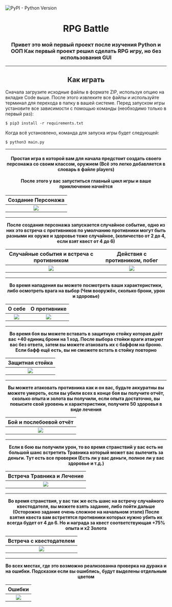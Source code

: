 ![PyPI - Python Version](https://img.shields.io/pypi/pyversions/match?style=plastic&logo=python)
<h1 align="center">RPG Battle</h1>
<h3 align="center">Привет это мой первый проект после изучения Python и ООП 
    Как первый проект решил сделать RPG игру, но без использования GUI</h3>

___
<h2 align="center">Как играть</h2>

Сначала загрузите исходные файлы в формате ZIP, используя опцию на вкладке Code выше. После этого извлеките все файлы и используйте терминал для перехода в папку в вашей системе. Перед запуском игры установите все зависимости с помощью команды (необходимо только в первый раз):
```
$ pip3 install -r requirements.txt
```
Когда всё установлено, команда для запуска игры будет следующей:
```
$ python3 main.py
```
___
<h4 align="center">Простая игра в которой вам для начала предстоит создать своего персонажа со своим классом, оружием (Всё это легко добавляется в словарь в файле players)</h4>
<h4 align="center">После этого у вас запуститься главный цикл игры и ваше приключение начнётся</h4>

| Создание Персонажа |
| :-----------------: |
| ![](https://imgur.com/a3cMxqQ.gif) |
___
<p align="center"><b>После создания персонажа запускается случайное событие, одно из них это встреча с противников по умолчанию противники могут быть разными их оруже и здоровье тоже случайное, (количество от 2 до 4, если взят квест от 4 до 6)</b></p>

| Случайные события и встреча с противником | Действия с противником, побег |
|:-----------------------------------------:| :-----------------: |
|    ![](https://imgur.com/a3cMxqQ.gif)     | ![](https://imgur.com/b0Ii8sb.gif) |
___
<p align="center"><b>Во время нападения вы можете посмотреть ваши характеристики, либо осмотреть врага на выбор (Чем вооружён, сколько брони, урон и здоровье)</b></p>

| О себе | О противнике |
|:-----------------------------------------:| :-----------------: |
|    ![](https://imgur.com/QQtyN6Y.gif)     | ![](https://imgur.com/nlqqUy7.gif) |
___
<p align="center"><b>Во время боя вы можете вставать в защитную стойку которая даёт вас +40 единиц брони на 1 ход. После выбора стойки враги атакуют вас без ответа, затем вы можете атаковать их с баффом на броню. Если бафф ещё есть, вы не сможете встать в стойку повторно</b></p>

| Защитная стойка |
| :-----------------: |
| ![](https://imgur.com/Srg9IHJ.gif) |
___
<p align="center"><b>Вы можете атаковать противника как и он вас, будьте аккуратны вы можете умереть, если вы убили всех в конце боя вы получите отчёт, сколько опыта и золота вы получили, если опыта достаточно, вы повысите свой уровень и характеристики, получите 50 здоровья в виде лечения </b></p>

| Бой и послебоевой отчёт |
| :-----------------: |
| ![](https://imgur.com/At0pg8s.gif) |
___
<p align="center"><b>Если в бою вы получили урон, то во время странствий у вас есть не большой шанс встретить Травника который может вас вылечить за деньги. Тут есть все проверки (Есть ли у вас деньги, полное ли у вас здоровье и т.д.)</b></p>

|     Встреча Травника и Лечение     |
|:----------------------------------:|
| ![](https://imgur.com/lC9QBjj.gif) |
___
<p align="center"><b>Во время странствия, у вас так же есть шанс на встречу случайного квестодателя, вы можете взять задание, либо пойти дальше (Осторожно задание очень сложное на начальном этапе) После взятия квеста вам встретятся противники которых нужно убить их всегда будет от 4 до 6. Но и награда за квест соответствующая +75% опыта и х2 Золота</b></p>

|      Встреча с квестодателем       |
|:----------------------------------:|
| ![](https://imgur.com/BLG8Mab.gif) |
___
<p align="center"><b>Во всех местах, где это возможно реализованна проверка на дурака и на ошибки. Подсказки если вы ошиблись, будут выделены отдельным цветом</b></p>

|      Ошибки       |
|:----------------------------------:|
| ![](https://imgur.com/ABtuAhF.gif) |


